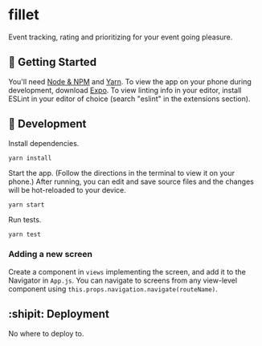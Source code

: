 fillet
===================

Event tracking, rating and prioritizing for your event going pleasure.


## :running: Getting Started

You'll need [Node & NPM](https://nodejs.org/en/) and [Yarn](https://yarnpkg.com/en/docs/install). To view the app on your phone during development, download [Expo](https://expo.io/). To view linting info in your editor, install ESLint in your editor of choice (search "eslint" in the extensions section).

## :construction_worker: Development

Install dependencies.
```
yarn install
```

Start the app. (Follow the directions in the terminal to view it on your phone.) After running, you can edit and save source files and the changes will be hot-reloaded to your device.
```
yarn start
```

Run tests.
```
yarn test
```

### Adding a new screen
Create a component in `views` implementing the screen, and add it to the Navigator in `App.js`. You can navigate to screens from any view-level component using `this.props.navigation.navigate(routeName)`.

## :shipit: Deployment

No where to deploy to.
